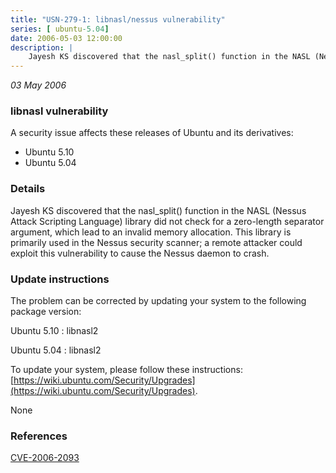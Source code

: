 ```yaml
---
title: "USN-279-1: libnasl/nessus vulnerability"
series: [ ubuntu-5.04]
date: 2006-05-03 12:00:00
description: |
    Jayesh KS discovered that the nasl_split() function in the NASL (Nessus Attack Scripting Language) library did not check for a zero-length separator argument, which lead to an invalid memory allocation. This library is primarily used in the Nessus security scanner; a remote attacker could exploit this vulnerability to cause the Nessus daemon to crash.
--- 
```

 
 

*03 May 2006*

### libnasl vulnerability

A security issue affects these releases of Ubuntu and its derivatives:

* Ubuntu 5.10
* Ubuntu 5.04

### Details

Jayesh KS discovered that the nasl_split() function in the NASL (Nessus Attack Scripting Language) library did not check for a zero-length separator argument, which lead to an invalid memory allocation. This library is primarily used in the Nessus security scanner; a remote attacker could exploit this vulnerability to cause the Nessus daemon to crash.

### Update instructions

The problem can be corrected by updating your system to the following package version:

Ubuntu 5.10
 : libnasl2 

Ubuntu 5.04
 : libnasl2 

To update your system, please follow these instructions: [https://wiki.ubuntu.com/Security/Upgrades](https://wiki.ubuntu.com/Security/Upgrades).

None

### References

 
 [CVE-2006-2093](http://people.ubuntu.com/~ubuntu-security/cve/CVE-2006-2093)
 

